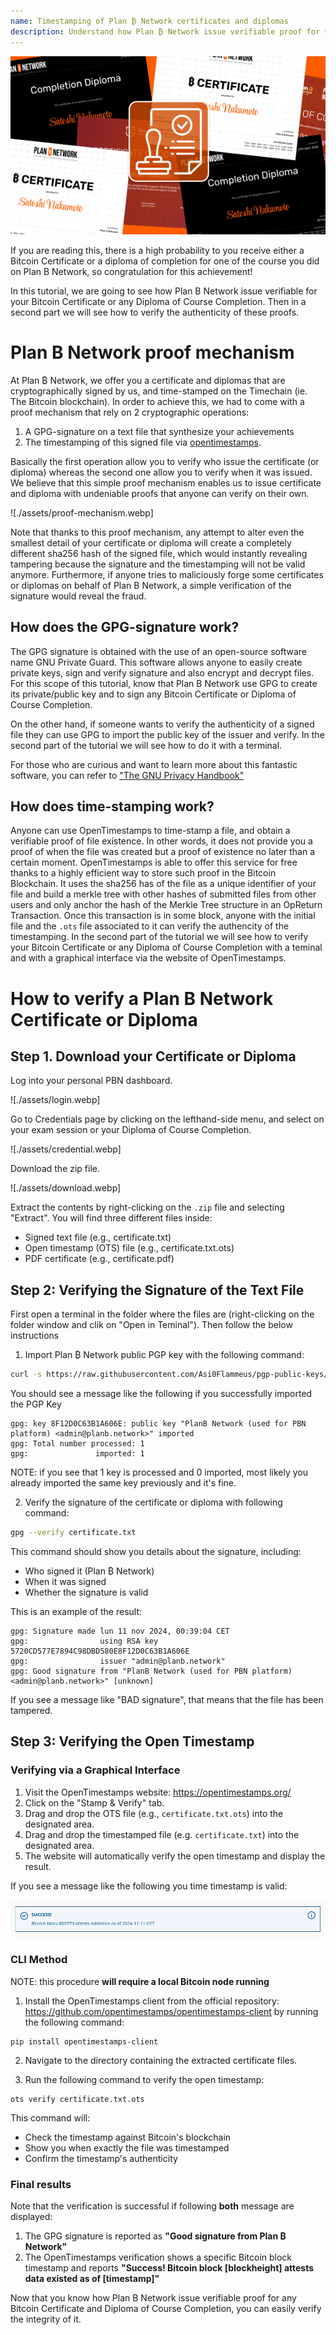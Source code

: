 ```yaml
---
name: Timestamping of Plan ₿ Network certificates and diplomas
description: Understand how Plan ₿ Network issue verifiable proof for your certificate and diplomas
---
```


![cover](assets/cover.webp)

If you are reading this, there is a high probability to you receive either a Bitcoin Certificate or a diploma of completion for one of the course you did on Plan B Network, so congratulation for this achievement!

In this tutorial, we are going to see how Plan B Network issue verifiable for
your Bitcoin Certificate or any Diploma of Course Completion. Then in a second part we will see how to verify the authenticity of these proofs.

# Plan B Network proof mechanism

At Plan ₿ Network, we offer you a certificate and diplomas that are cryptographically signed by us, and time-stamped on the Timechain (ie. The Bitcoin blockchain). In order to achieve this, we had to come with a proof mechanism that rely on 2 cryptographic operations:

1. A GPG-signature on a text file that synthesize your achievements
2. The timestamping of this signed file via [opentimestamps](https://opentimestamps.org/).

Basically the first operation allow you to verify who issue the certificate (or diploma) whereas the second one allow you to verify when it was issued.
We believe that this simple proof mechanism enables us to issue certificate and diploma with undeniable proofs that anyone can verify on their own.

![./assets/proof-mechanism.webp]

Note that thanks to this proof mechanism, any attempt to alter even the smallest detail of your certificate or diploma will create a completely different sha256 hash of the signed file, which would instantly revealing tampering because the signature and the timestamping will not be valid anymore. Furthermore, if anyone tries to maliciously forge some certificates or diplomas on behalf of Plan B Network, a simple verification of the signature would reveal the fraud.

## How does the GPG-signature work?

The GPG signature is obtained with the use of an open-source software name GNU Private Guard. This software allows anyone to easily create private keys, sign and verify signature and also encrypt and decrypt files. For this scope of this tutorial, know that Plan B Network use GPG to create its private/public key and to sign any Bitcoin Certificate or Diploma of Course Completion.

On the other hand, if someone wants to verify the authenticity of a signed file they can use GPG to import the public key of the issuer and verify. In the second part of the tutorial we will see how to do it with a terminal.

For those who are curious and want to learn more about this fantastic software, you can refer to ["The GNU Privacy Handbook"](https://www.gnupg.org/gph/en/manual/x135.html)

## How does time-stamping work?

Anyone can use OpenTimestamps to time-stamp a file, and obtain a verifiable proof of file existence. In other words, it does not provide you a proof of when the file was created but a proof of existence no later than a certain moment.
OpenTimestamps is able to offer this service for free thanks to a highly efficient way to store such proof in the Bitcoin Blockchain. It uses the sha256 has of the file as a unique identifier of your file and build a merkle tree with other hashes of submitted files from other users and only anchor the hash of the Merkle Tree structure in an OpReturn Transaction.
Once this transaction is in some block, anyone with the initial file and the `.ots` file associated to it can verify the authencity of the timestamping. In the second part of the tutorial we will see how to verify your Bitcoin Certificate or any Diploma of Course Completion with a teminal and with a graphical interface via the website of OpenTimestamps.

# How to verify a Plan B Network Certificate or Diploma

## Step 1. Download your Certificate or Diploma

Log into your personal PBN dashboard.

![./assets/login.webp]

Go to Credentials page by clicking on the lefthand-side menu, and select on your exam session or your Diploma of Course Completion.

![./assets/credential.webp]

Download the zip file.

![./assets/download.webp]

Extract the contents by right-clicking on the `.zip` file and selecting "Extract". You will find three different files inside:

- Signed text file (e.g., certificate.txt)
- Open timestamp (OTS) file (e.g., certificate.txt.ots)
- PDF certificate (e.g., certificate.pdf)

## Step 2: Verifying the Signature of the Text File

First open a terminal in the folder where the files are (right-clicking on the folder window and clik on "Open in Teminal"). Then follow the below instructions

1. Import Plan ₿ Network public PGP key with the following command:

```bash
curl -s https://raw.githubusercontent.com/Asi0Flammeus/pgp-public-keys/master/planb-network-pk.asc | gpg --import
```

You should see a message like the following if you successfully imported the PGP Key

```
gpg: key 8F12D0C63B1A606E: public key "PlanB Network (used for PBN platform) <admin@planb.network>" imported
gpg: Total number processed: 1
gpg:               imported: 1
```

NOTE: if you see that 1 key is processed and 0 imported, most likely you already imported the same key previously and it's fine.

2. Verify the signature of the certificate or diploma with following command:

```bash
gpg --verify certificate.txt
```

This command should show you details about the signature, including:

- Who signed it (Plan ₿ Network)
- When it was signed
- Whether the signature is valid

This is an example of the result:

```
gpg: Signature made lun 11 nov 2024, 00:39:04 CET
gpg:                using RSA key 5720CD577E7894C98DBD580E8F12D0C63B1A606E
gpg:                issuer "admin@planb.network"
gpg: Good signature from "PlanB Network (used for PBN platform) <admin@planb.network>" [unknown]
```

If you see a message like "BAD signature", that means that the file has been tampered.

## Step 3: Verifying the Open Timestamp

### Verifying via a Graphical Interface

1. Visit the OpenTimestamps website: https://opentimestamps.org/
2. Click on the "Stamp & Verify" tab.
3. Drag and drop the OTS file (e.g., `certificate.txt.ots`) into the designated area.
4. Drag and drop the timestamped file (e.g. `certificate.txt`) into the designated area.
5. The website will automatically verify the open timestamp and display the result.

If you see a message like the following you time timestamp is valid:

![cover](assets/opentimestamp_wegui_verified.webp)

### CLI Method

NOTE: this procedure **will require a local Bitcoin node running**

1. Install the OpenTimestamps client from the official repository: https://github.com/opentimestamps/opentimestamps-client by running the following command:

```
pip install opentimestamps-client
```

2. Navigate to the directory containing the extracted certificate files.

3. Run the following command to verify the open timestamp:

```
ots verify certificate.txt.ots
```

This command will:

- Check the timestamp against Bitcoin's blockchain
- Show you when exactly the file was timestamped
- Confirm the timestamp's authenticity

### Final results

Note that the verification is successful if following **both** message are displayed:

1. The GPG signature is reported as **"Good signature from Plan ₿ Network"**
2. The OpenTimestamps verification shows a specific Bitcoin block timestamp and reports **"Success! Bitcoin block [blockheight] attests data existed as of [timestamp]"**

Now that you know how Plan B Network issue verifiable proof for any Bitcoin Certificate and Diploma of Course Completion, you can easily verify the integrity of it.
